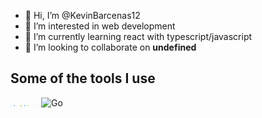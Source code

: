 - 👋 Hi, I’m @KevinBarcenas12
- 👀 I’m interested in web development
- 🌱 I’m currently learning react with typescript/javascript
- 💞️ I’m looking to collaborate on <strong>undefined</strong>


## Some of the tools I use
<img src="https://raw.githubusercontent.com/devicons/devicon/master/icons/react/react-original-wordmark.svg" alt="react" width="1.5em" height="1.5em" />
<img src="https://raw.githubusercontent.com/devicons/devicon/master/icons/css3/css3-original-wordmark.svg" alt="css3" width="1.5em" height="1.5em" />
<img src="https://raw.githubusercontent.com/devicons/devicon/master/icons/java/java-original-wordmark.svg" alt="java" width="1.5em" height="1.5em" />
<img src="https://raw.githubusercontent.com/devicons/devicon/master/icons/javascript/javascript-original.svg" alt="javascript" width="1.5em" height="1.5em" />
<img src="https://raw.githubusercontent.com/devicons/devicon/master/icons/typescript/typescript-original.svg" alt="typescript" width="1.5em" height="1.5em" />
<img src="https://raw.githubusercontent.com/devicons/devicon/master/icons/mongodb/mongodb-original.svg" alt="mongodb" width="1.5em" height="1.5em" />
<img src="https://raw.githubusercontent.com/devicons/devicon/master/icons/mysql/mysql-original-wordmark.svg" alt="mysql" width="1.5em" height="1.5em" />
<img src="https://raw.githubusercontent.com/devicons/devicon/master/icons/nodejs/nodejs-original-wordmark.svg" alt="nodejs" width="1.5em" height="1.5em" />
<img src="https://raw.githubusercontent.com/devicons/devicon/master/icons/python/python-original-wordmark.svg" alt="python" width="1.5em" height="1.5em" />
<img src="https://cdn.jsdelivr.net/gh/devicons/devicon/icons/go/go-original.svg" alt="Go" width="1.5em" height="1.5em" />
<!---
KevinBarcenas12/KevinBarcenas12 is a ✨ special ✨ repository because its `README.md` (this file) appears on your GitHub profile.
You can click the Preview link to take a look at your changes.
--->
